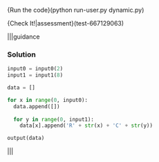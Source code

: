 {Run the code}(python run-user.py dynamic.py)

{Check It!|assessment}(test-667129063)

|||guidance
### Solution
```python
input0 = input0(2)
input1 = input1(8)

data = []

for x in range(0, input0):
  data.append([])
  
  for y in range(0, input1):
    data[x].append('R' + str(x) + 'C' + str(y))

output(data)
```
|||
